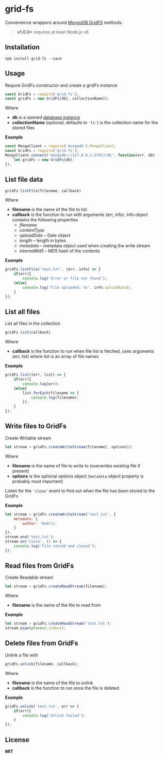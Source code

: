 # grid-fs

Convenience wrappers around [MongoDB GridFS](https://github.com/mongodb/node-mongodb-native/blob/master/docs/gridfs.md) methods.

> **v1.0.0+** requires at least Node.js v6

## Installation

    npm install grid-fs --save

## Usage

Require GridFs constructor and create a gridFs instance

```javascript
const GridFs = require('grid-fs');
const gridFs = new GridFs(db[, collectionName]);
```

Where

  * **db** is a opened [database instance](https://github.com/mongodb/node-mongodb-native/blob/master/docs/articles/MongoClient.md)
  * **collectionName** (optional, defaults to `'fs'`) is the collection name for the stored files

**Example**

```javascript
const MongoClient = require('mongodb').MongoClient;
const GridFs = require('grid-fs');
MongoClient.connect('mongodb://127.0.0.1:27017/db', function(err, db) {
    let gridFs = new GridFs(db);
});
```

## List file data

```javascript
gridFs.listFile(filename, callback)
```

Where

  * **filename** is the name of the file to list
  * **callback** is the function to run with arguments (err, info). Info object contains the following properties
    * *filename*
    * *contentType*
    * *uploadDate* – Date object
    * *length* – length in bytes
    * *metadata* – metadata object used when creating the write stream
    * *internalMd5* – MD5 hash of the contents

**Example**

```javascript
gridFs.listFile('test.txt', (err, info) => {
    if(err){
        console.log('Error or file not found');
    }else{
        console.log('File uploaded: %s', info.uploadDate);
    }
});
```

## List all files

List all files in the collection

```javascript
gridFs.list(callback)
```

Where

  * **callback** is the function to run when file list is fetched, uses arguments (err, list) where list is an array of file names

**Example**

```javascript
gridFs.list((err, list) => {
    if(err){
        console.log(err);
    }else{
        list.forEach(filename => {
            console.log(filename);
        });
    }
});
```

## Write files to GridFs

Create Writable stream

```javascript
let stream = gridFs.createWriteStream(filename[, options]);
```

Where

  * **filename** is the name of file to write to (overwrites existing file if present)
  * **options** is the optional options object (`metadata` object property is probably most important)

Listen for the `'close'` event to find out when the file has been stored to the GridFs

**Example**

```javascript
let stream = gridFs.createWriteStream('test.txt', {
    metadata: {
        author: 'Andris'
    }
});
stream.end('text.txt');
stream.on('close', () => {
    console.log('File stored and closed');
});
```

## Read files from GridFs

Create Readable stream

```javascript
let stream = gridFs.createReadStream(filename);
```

Where

  * **filename** is the name of the file to read from

**Example**

```javascript
let stream = gridFs.createReadStream('test.txt');
stream.pipe(process.stdout);
```

## Delete files from GridFs

Unlink a file with

```javascript
gridFs.unlink(filename, callback);
```

Where

  * **filename** is the name of the file to unlink
  * **callback** is the function to run once the file is deleted

**Example**

```javascript
gridFs.unlink('test.txt', err => {
    if(err){
        console.log('Unlink failed');
    }
});
```

## License

**MIT**
